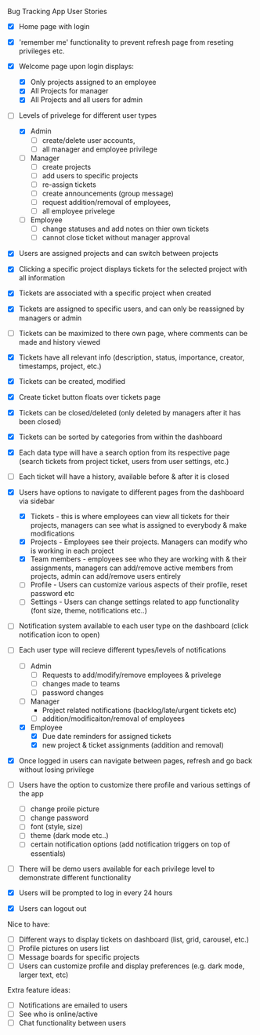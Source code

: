 Bug Tracking App User Stories

- [x] Home page with login
- [x] 'remember me' functionality to prevent refresh page from reseting privileges etc.
- [x] Welcome page upon login displays:
    - [x] Only projects assigned to an employee
    - [x] All Projects for manager
    - [x] All Projects and all users for admin

- [ ] Levels of privelege for different user types
    - [x] Admin 
        - [ ] create/delete user accounts, 
        - [ ] all manager and employee privilege
    - [ ] Manager 
        - [ ] create projects 
        - [ ] add users to specific projects
        - [ ] re-assign tickets
        - [ ] create announcements (group message)
        - [ ] request addition/removal of employees, 
        - [ ] all employee privelege
    - [ ] Employee 
        - [ ] change statuses and add notes on thier own tickets
        - [ ] cannot close ticket without manager approval

- [x] Users are assigned projects and can switch between projects
- [x] Clicking a specific project displays tickets for the selected project with all information
- [x] Tickets are associated with a specific project when created
- [x] Tickets are assigned to specific users, and can only be reassigned by managers or admin
- [ ] Tickets can be maximized to there own page, where comments can be made and history viewed
- [x] Tickets have all relevant info (description, status, importance, creator, timestamps, project, etc.)
- [x] Tickets can be created, modified
- [x] Create ticket button floats over tickets page
- [x] Tickets can be closed/deleted (only deleted by managers after it has been closed)
- [x] Tickets can be sorted by categories from within the dashboard
- [x] Each data type will have a search option from its respective page (search tickets from project ticket, users from user settings, etc.)
- [ ] Each ticket will have a history, available before & after it is closed

- [x] Users have options to navigate to different pages from the dashboard via sidebar
    - [x] Tickets - this is where employees can view all tickets for their projects, managers can see what is assigned to everybody & make modifications
    - [x] Projects - Employees see their projects. Managers can modify who is working in each project
    - [x] Team members - employees see who they are working with & their assignments, managers can add/remove active members from projects, admin can add/remove users entirely
    - [ ] Profile - Users can customize various aspects of their profile, reset password etc
    - [ ] Settings - Users can change settings related to app functionality (font size, theme, notifications etc..)

- [ ] Notification system available to each user type on the dashboard (click notification icon to open)
- [ ] Each user type will recieve different types/levels of notifications
    - [ ] Admin 
        - [ ] Requests to add/modify/remove employees & privelege
        - [ ] changes made to teams
        - [ ] password changes
    - [ ] Manager 
        - Project related notifications (backlog/late/urgent tickets etc)
        - [ ] addition/modificaiton/removal of employees
    - [x] Employee 
        - [x] Due date reminders for assigned tickets
        - [x] new project & ticket assignments (addition and removal)
        
- [x] Once logged in users can navigate between pages, refresh and go back without losing privilege
- [ ] Users have the option to customize there profile and various settings of the app
    - [ ] change proile picture
    - [ ] change password
    - [ ] font (style, size)
    - [ ] theme (dark mode etc..)
    - [ ] certain notification options (add notification triggers on top of essentials)

- [ ] There will be demo users available for each privilege level to demonstrate different functionality
- [x] Users will be prompted to log in every 24 hours
- [x] Users can logout out

Nice to have:
- [ ] Different ways to display tickets on dashboard (list, grid, carousel, etc.)
- [ ] Profile pictures on users list
- [ ] Message boards for specific projects
- [ ] Users can customize profile and display preferences (e.g. dark mode, larger text, etc)

Extra feature ideas:
- [ ] Notifications are emailed to users
- [ ] See who is online/active
- [ ] Chat functionality between users
